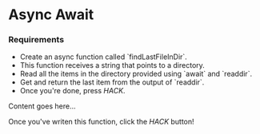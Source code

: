 # Async Await

<div class="aside">
<h3>Requirements</h3>
<ul>
  <li>Create an async function called `findLastFileInDir`.</li>
  <li>This function receives a string that points to a directory.</li>
  <li>Read all the items in the directory provided using `await` and `readdir`.</li>
  <li>Get and return the last item from the output of `readdir`.</li>
  <li>Once you're done, press <em>HACK</em>.</li>
</ul>
</div>

Content goes here...

Once you've writen this function, click the _HACK_ button!
